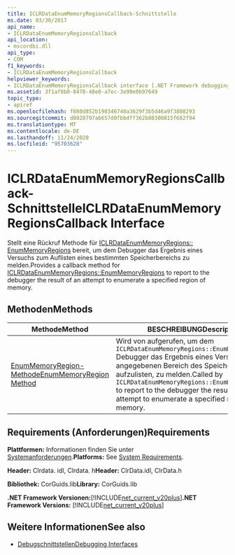 ```yaml
---
title: ICLRDataEnumMemoryRegionsCallback-Schnittstelle
ms.date: 03/30/2017
api_name:
- ICLRDataEnumMemoryRegionsCallback
api_location:
- mscordbi.dll
api_type:
- COM
f1_keywords:
- ICLRDataEnumMemoryRegionsCallback
helpviewer_keywords:
- ICLRDataEnumMemoryRegionsCallback interface [.NET Framework debugging]
ms.assetid: 3f1af8b0-8478-48e0-a7ec-3e90e0b97649
topic_type:
- apiref
ms.openlocfilehash: f080d852b190346740a3629f3b5d46a9f3808293
ms.sourcegitcommit: d8020797a6657d0fbbdff362b80300815f682f94
ms.translationtype: MT
ms.contentlocale: de-DE
ms.lasthandoff: 11/24/2020
ms.locfileid: "95703628"
---
```

# <a name="iclrdataenummemoryregionscallback-interface"></a><span data-ttu-id="7ae68-102">ICLRDataEnumMemoryRegionsCallback-Schnittstelle</span><span class="sxs-lookup"><span data-stu-id="7ae68-102">ICLRDataEnumMemoryRegionsCallback Interface</span></span>

<span data-ttu-id="7ae68-103">Stellt eine Rückruf Methode für [ICLRDataEnumMemoryRegions:: EnumMemoryRegions](iclrdataenummemoryregions-enummemoryregions-method.md) bereit, um dem Debugger das Ergebnis eines Versuchs zum Auflisten eines bestimmten Speicherbereichs zu melden.</span><span class="sxs-lookup"><span data-stu-id="7ae68-103">Provides a callback method for [ICLRDataEnumMemoryRegions::EnumMemoryRegions](iclrdataenummemoryregions-enummemoryregions-method.md) to report to the debugger the result of an attempt to enumerate a specified region of memory.</span></span>  
  
## <a name="methods"></a><span data-ttu-id="7ae68-104">Methoden</span><span class="sxs-lookup"><span data-stu-id="7ae68-104">Methods</span></span>  
  
|<span data-ttu-id="7ae68-105">Methode</span><span class="sxs-lookup"><span data-stu-id="7ae68-105">Method</span></span>|<span data-ttu-id="7ae68-106">BESCHREIBUNG</span><span class="sxs-lookup"><span data-stu-id="7ae68-106">Description</span></span>|  
|------------|-----------------|  
|[<span data-ttu-id="7ae68-107">EnumMemoryRegion-Methode</span><span class="sxs-lookup"><span data-stu-id="7ae68-107">EnumMemoryRegion Method</span></span>](iclrdataenummemoryregionscallback-enummemoryregion-method.md)|<span data-ttu-id="7ae68-108">Wird von aufgerufen, um dem `ICLRDataEnumMemoryRegions::EnumMemoryRegions` Debugger das Ergebnis eines Versuchs, einen angegebenen Bereich des Speichers aufzulisten, zu melden.</span><span class="sxs-lookup"><span data-stu-id="7ae68-108">Called by `ICLRDataEnumMemoryRegions::EnumMemoryRegions` to report to the debugger the result of an attempt to enumerate a specified region of memory.</span></span>|  
  
## <a name="requirements"></a><span data-ttu-id="7ae68-109">Requirements (Anforderungen)</span><span class="sxs-lookup"><span data-stu-id="7ae68-109">Requirements</span></span>  

 <span data-ttu-id="7ae68-110">**Plattformen:** Informationen finden Sie unter [Systemanforderungen](../../get-started/system-requirements.md).</span><span class="sxs-lookup"><span data-stu-id="7ae68-110">**Platforms:** See [System Requirements](../../get-started/system-requirements.md).</span></span>  
  
 <span data-ttu-id="7ae68-111">**Header:** Clrdata. idl, Clrdata. h</span><span class="sxs-lookup"><span data-stu-id="7ae68-111">**Header:** ClrData.idl, ClrData.h</span></span>  
  
 <span data-ttu-id="7ae68-112">**Bibliothek:** CorGuids.lib</span><span class="sxs-lookup"><span data-stu-id="7ae68-112">**Library:** CorGuids.lib</span></span>  
  
 <span data-ttu-id="7ae68-113">**.NET Framework Versionen:**[!INCLUDE[net_current_v20plus](../../../../includes/net-current-v20plus-md.md)]</span><span class="sxs-lookup"><span data-stu-id="7ae68-113">**.NET Framework Versions:** [!INCLUDE[net_current_v20plus](../../../../includes/net-current-v20plus-md.md)]</span></span>  
  
## <a name="see-also"></a><span data-ttu-id="7ae68-114">Weitere Informationen</span><span class="sxs-lookup"><span data-stu-id="7ae68-114">See also</span></span>

- [<span data-ttu-id="7ae68-115">Debugschnittstellen</span><span class="sxs-lookup"><span data-stu-id="7ae68-115">Debugging Interfaces</span></span>](debugging-interfaces.md)
